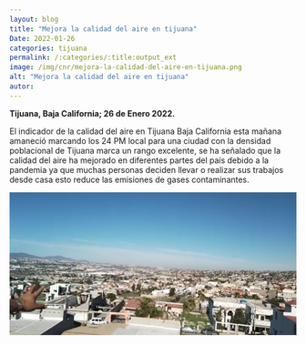 ```yaml
---
layout: blog
title: "Mejora la calidad del aire en tijuana"
Date: 2022-01-26
categories: tijuana
permalink: /:categories/:title:output_ext
image: /img/cnr/mejora-la-calidad-del-aire-en-tijuana.png
alt: "Mejora la calidad del aire en tijuana"
autor:
---
```


**Tijuana, Baja California; 26 de Enero 2022.** 

El indicador de la calidad del aire en Tijuana Baja California esta mañana amaneció marcando los 24 PM local para una ciudad con la densidad poblacional de Tijuana marca un rango excelente, se ha señalado que la calidad del aire ha mejorado en diferentes partes del país debido a la pandemia ya que muchas personas deciden llevar o realizar sus trabajos desde casa esto reduce las emisiones de gases contaminantes. 


<div id="carouselExampleSlidesOnly" class="carousel slide" data-ride="carousel">
  <div class="carousel-inner">
    <div class="carousel-item active">
       <img class="d-block w-100" src="/img/cnr/mejora-la-calidad-del-aire-en-tijuana.png" loading="lazy"  alt="Mejora la calidad del aire en tijuana">
    </div>
  </div>
</div>
